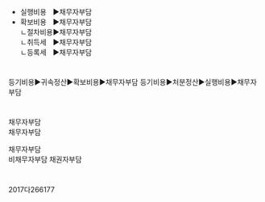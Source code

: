 <link rel="stylesheet" href="../_res/darkmode.css">


- 실행비용ㅤ▶<span class="r">채무자부담</span>  
- 확보비용ㅤ▶<span class="t">채무자부담</span>  
  ㄴ절차비용▶<span class="t">채무자부담</span>  
  ㄴ취득세ㅤ▶<span class="t">채무자부담</span>  
  ㄴ등록세ㅤ▶<span class="t">채무자부담</span>  






# 
등기비용▶귀속정산▶확보비용▶<span class="t">채무자부담</span>
등기비용▶처분정산▶실행비용▶<span class="r">채무자부담</span>



#
<span class="r">채무자부담</span>  
채무자부담


<span class="t">채무자부담</span>  
비채무자부담
채권자부담



#
2017다266177

